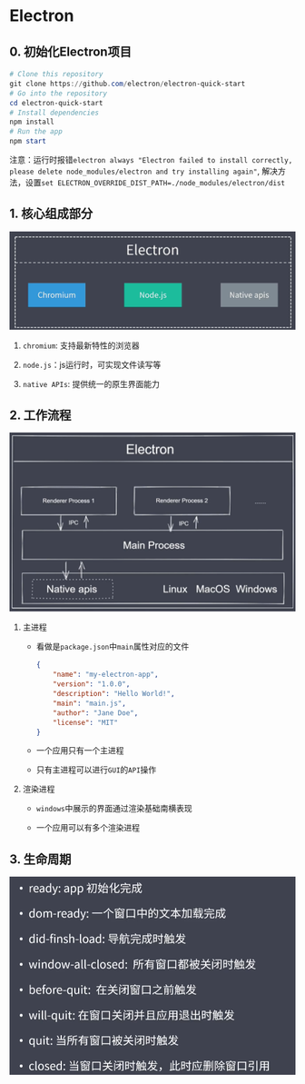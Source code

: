 # Electron

## 0. 初始化Electron项目

```powershell
# Clone this repository
git clone https://github.com/electron/electron-quick-start
# Go into the repository
cd electron-quick-start
# Install dependencies
npm install
# Run the app
npm start
```

注意：运行时报错`electron always "Electron failed to install correctly, please delete node_modules/electron and try installing again"`, 解决方法，设置`set ELECTRON_OVERRIDE_DIST_PATH=./node_modules/electron/dist`

## 1. 核心组成部分

![](./image/electron.PNG)

1. `chromium`: 支持最新特性的浏览器

2. `node.js`：js运行时，可实现文件读写等

3. `native APIs`: 提供统一的原生界面能力

## 2. 工作流程

![](./image/electron工作流程.PNG)

1. 主进程

    - 看做是`package.json`中`main`属性对应的文件

        ```json
        {
            "name": "my-electron-app",
            "version": "1.0.0",
            "description": "Hello World!",
            "main": "main.js",
            "author": "Jane Doe",
            "license": "MIT"
        }
        ```

    - 一个应用只有一个主进程

    - 只有主进程可以进行`GUI`的`API`操作

2. 渲染进程

    - `windows`中展示的界面通过渲染基础南横表现

    - 一个应用可以有多个渲染进程

## 3. 生命周期

![](./image/electron生命周期.PNG)

